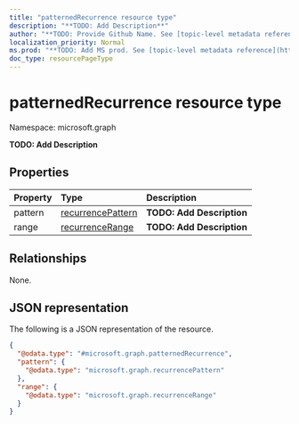 ```yaml
---
title: "patternedRecurrence resource type"
description: "**TODO: Add Description**"
author: "**TODO: Provide Github Name. See [topic-level metadata reference](https://msgo.azurewebsites.net/add/document/guidelines/metadata.html#topic-level-metadata)**"
localization_priority: Normal
ms.prod: "**TODO: Add MS prod. See [topic-level metadata reference](https://msgo.azurewebsites.net/add/document/guidelines/metadata.html#topic-level-metadata)**"
doc_type: resourcePageType
---
```


# patternedRecurrence resource type

Namespace: microsoft.graph

**TODO: Add Description**

## Properties
|Property|Type|Description|
|:---|:---|:---|
|pattern|[recurrencePattern](../resources/recurrencepattern.md)|**TODO: Add Description**|
|range|[recurrenceRange](../resources/recurrencerange.md)|**TODO: Add Description**|

## Relationships
None.

## JSON representation
The following is a JSON representation of the resource.
<!-- {
  "blockType": "resource",
  "@odata.type": "microsoft.graph.patternedRecurrence"
}
-->
``` json
{
  "@odata.type": "#microsoft.graph.patternedRecurrence",
  "pattern": {
    "@odata.type": "microsoft.graph.recurrencePattern"
  },
  "range": {
    "@odata.type": "microsoft.graph.recurrenceRange"
  }
}
```

